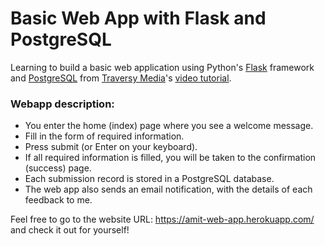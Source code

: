 # Basic Web App with Flask and PostgreSQL

Learning to build a basic web application using Python's [Flask](http://flask.palletsprojects.com/) framework and
[PostgreSQL](https://www.postgresql.org/) from [Traversy Media](https://www.youtube.com/channel/UC29ju8bIPH5as8OGnQzwJyA)'s 
[video tutorial](https://www.youtube.com/watch?v=w25ea_I89iM).

### Webapp description:
- You enter the home (index) page where you see a welcome message.
- Fill in the form of required information.
- Press submit (or Enter on your keyboard).
- If all required information is filled, you will be taken to the confirmation (success) page.
- Each submission record is stored in a PostgreSQL database.
- The web app also sends an email notification, with the details of each feedback to me.

Feel free to go to the website URL: https://amit-web-app.herokuapp.com/ and check it out for yourself!
